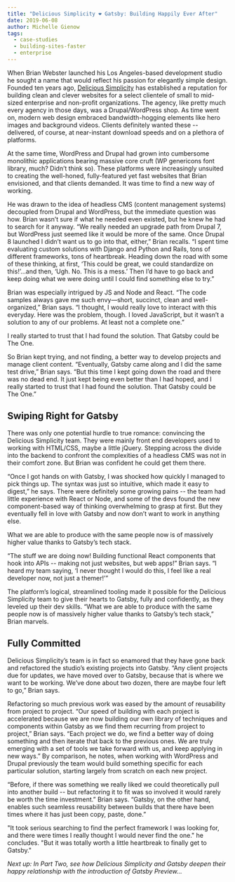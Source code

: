 ```yaml
---
title: "Delicious Simplicity ❤️ Gatsby: Building Happily Ever After"
date: 2019-06-08
author: Michelle Gienow
tags:
  - case-studies
  - building-sites-faster
  - enterprise
---
```


When Brian Webster launched his Los Angeles-based development studio he sought a name that would reflect his passion for elegantly simple design. Founded ten years ago, [Delicious Simplicity](https://www.delicious-simplicity.com/) has established a reputation for building clean and clever websites for a select clientele of small to mid-sized enterprise and non-profit organizations. The agency, like pretty much every agency in those days, was a Drupal/WordPress shop. As time went on, modern web design embraced bandwidth-hogging elements like hero images and background videos. Clients definitely wanted these -- delivered, of course, at near-instant download speeds and on a plethora of platforms.

At the same time, WordPress and Drupal had grown into cumbersome monolithic applications bearing massive core cruft (WP genericons font library, much? Didn’t think so). These platforms were increasingly unsuited to creating the well-honed, fully-featured yet fast websites that Brian envisioned, and that clients demanded. It was time to find a new way of working.

He was drawn to the idea of headless CMS (content management systems) decoupled from Drupal and WordPress, but the immediate question was how. Brian wasn’t sure if what he needed even existed, but he knew he had to search for it anyway. “We really needed an upgrade path from Drupal 7, but WordPress just seemed like it would be more of the same. Once Drupal 8 launched I didn’t want us to go into that, either,” Brian recalls. “I spent time evaluating custom solutions with Django and Python and Rails, tons of different frameworks, tons of heartbreak. Heading down the road with some of these thinking, at first, ‘This could be great, we could standardize on this!’...and then, ‘Ugh. No. This is a mess.’ Then I’d have to go back and keep doing what we were doing until I could find something else to try.”

Brian was especially intrigued by JS and Node and React. “The code samples always gave me such envy—short, succinct, clean and well-organized,” Brian says. “I thought, I would really love to interact with this everyday. Here was the problem, though. I loved JavaScript, but it wasn’t a solution to any of our problems. At least not a complete one.”

<Pullquote>
I really started to trust that I had found the solution.
That Gatsby could be The One.
</Pullquote>

So Brian kept trying, and not finding, a better way to develop projects and manage client content. “Eventually, Gatsby came along and I did the same test drive,” Brian says. “But this time I kept going down the road and there was no dead end. It just kept being even better than I had hoped, and I really started to trust that I had found the solution. That Gatsby could be The One.”

## Swiping Right for Gatsby

There was only one potential hurdle to true romance: convincing the Delicious Simplicity team. They were mainly front end developers used to working with HTML/CSS, maybe a little jQuery. Stepping across the divide into the backend to confront the complexities of a headless CMS was not in their comfort zone. But Brian was confident he could get them there.

“Once I got hands on with Gatsby, I was shocked how quickly I managed to pick things up. The syntax was just so intuitive, which made it easy to digest,” he says. There were definitely some growing pains -- the team had little experience with React or Node, and some of the devs found the new component-based way of thinking overwhelming to grasp at first. But they eventually fell in love with Gatsby and now don’t want to work in anything else.

<Pullquote>
What we are able to produce with the same people now is of massively higher value thanks to Gatsby’s tech stack.
</Pullquote>

“The stuff we are doing now! Building functional React components that hook into APIs -- making not just websites, but web apps!” Brian says. “I heard my team saying, ‘I never thought I would do this, I feel like a real developer now, not just a themer!’”

The platform’s logical, streamlined tooling made it possible for the Delicious Simplicity team to give their hearts to Gatsby, fully and confidently, as they leveled up their dev skills. “What we are able to produce with the same people now is of massively higher value thanks to Gatsby’s tech stack,” Brian marvels.

## Fully Committed

Delicious Simplicity’s team is in fact so enamored that they have gone back and refactored the studio’s existing projects into Gatsby. “Any client projects due for updates, we have moved over to Gatsby, because that is where we want to be working. We’ve done about two dozen, there are maybe four left to go,” Brian says.

Refactoring so much previous work was eased by the amount of reusability from project to project. “Our speed of building with each project is accelerated because we are now building our own library of techniques and components within Gatsby as we find them recurring from project to project,” Brian says. “Each project we do, we find a better way of doing something and then iterate that back to the previous ones. We are truly emerging with a set of tools we take forward with us, and keep applying in new ways.” By comparison, he notes, when working with WordPress and Drupal previously the team would build something specific for each particular solution, starting largely from scratch on each new project.

“Before, if there was something we really liked we could theoretically pull into another build -- but refactoring it to fit was so involved it would rarely be worth the time investment.” Brian says. “Gatsby, on the other hand, enables such seamless reusability between builds that there have been times where it has just been copy, paste, done.”

"It took serious searching to find the perfect framework I was looking for, and there were times I really thought I would never find the one." he concludes. "But it was totally worth a little heartbreak to finally get to Gatsby."

_Next up: In Part Two, see how Delicious Simplicity and Gatsby deepen their happy relationship with the introduction of Gatsby Preview..._
